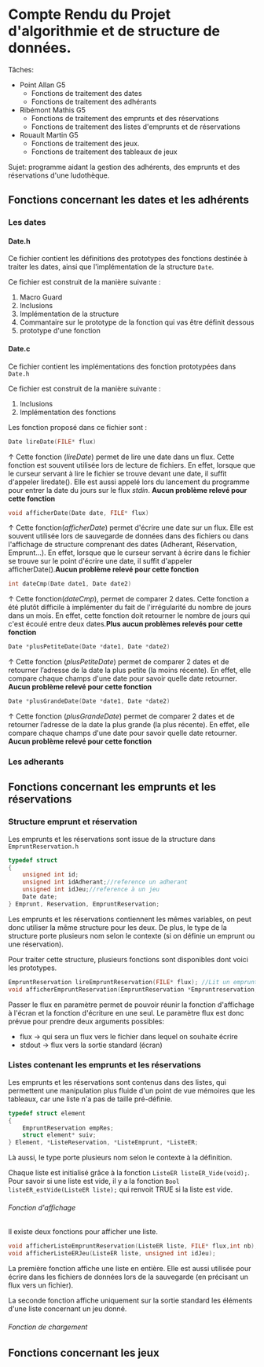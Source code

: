 # Compte Rendu du Projet d'algorithmie et de structure de données.
Tâches:
* Point Allan G5
  - Fonctions de traitement des dates
  - Fonctions de traitement des adhérants
* Ribémont Mathis G5
  - Fonctions de traitement des emprunts et des réservations
  - Fonctions de traitement des listes d'emprunts et de réservations
* Rouault Martin G5
  - Fonctions de traitement des jeux.
  - Fonctions de traitement des tableaux de jeux

Sujet: programme aidant la gestion des adhérents, des emprunts et des réservations d'une ludothèque.

## Fonctions concernant les dates et les adhérents
### Les dates
#### Date.h
Ce fichier contient les définitions des prototypes des fonctions destinée à traiter les dates, ainsi que l'implémentation de la structure `Date`.

Ce fichier est construit de la manière suivante :

1. Macro Guard
2. Inclusions
3. Implémentation de la structure
4. Commantaire sur le prototype
	de la fonction qui vas être
	définit dessous
5. prototype d'une fonction

#### Date.c
Ce fichier contient les implémentations des fonction prototypées dans `Date.h`

Ce fichier est construit de la manière suivante :
1. Inclusions
2. Implémentation des fonctions

Les fonction proposé dans ce fichier sont :
```c
Date lireDate(FILE* flux)
```
&uarr; Cette fonction (*lireDate*) permet de lire une date dans un flux.
Cette fonction est souvent utilisée lors de lecture de fichiers.
En effet, lorsque que le curseur servant à lire le fichier se trouve devant une
date, il suffit d'appeler liredate(). Elle est aussi appelé lors du lancement du programme pour entrer la date du jours sur le flux *stdin*. **Aucun problème relevé pour cette fonction**

```c
void afficherDate(Date date, FILE* flux)
```
&uarr; Cette fonction(*afficherDate*) permet d'écrire une date sur un flux.
Elle est souvent utilisée lors de sauvegarde de données dans des fichiers ou dans l'affichage de structure comprenant des dates (Adherant, Réservation, Emprunt...).
En effet, lorsque que le curseur servant à écrire dans le fichier se trouve sur le point d'écrire une date, il suffit d'appeler afficherDate().**Aucun problème relevé pour cette fonction**

```c
int dateCmp(Date date1, Date date2)
```
&uarr; Cette fonction(*dateCmp*), permet de comparer 2 dates. Cette fonction a été plutôt difficile à implémenter du fait de l'irrégularité du nombre de jours dans un mois.
En effet, cette fonction doit retourner le nombre de jours qui c'est écoulé entre deux dates.**Plus aucun problèmes relevés pour cette fonction**

```c
Date *plusPetiteDate(Date *date1, Date *date2)
```
&uarr; Cette fonction (*plusPetiteDate*) permet de comparer 2 dates et de retourner l’adresse de la date la plus petite (la moins récente). En effet, elle compare chaque champs d'une date pour savoir quelle date retourner. **Aucun problème relevé pour cette fonction**

```c
Date *plusGrandeDate(Date *date1, Date *date2)
```
&uarr; Cette fonction (*plusGrandeDate*) permet de comparer 2 dates et de retourner l’adresse de la date la plus grande (la plus récente). En effet, elle compare chaque champs d'une date pour savoir quelle date retourner. **Aucun problème relevé pour cette fonction**

### Les adherants
## Fonctions concernant les emprunts et les réservations

### Structure emprunt et réservation

Les emprunts et les réservations sont issue de la structure
dans ``EmpruntReservation.h``
```c
typedef struct
{
    unsigned int id;
    unsigned int idAdherant;//reference un adherant
    unsigned int idJeu;//reference à un jeu
    Date date;
} Emprunt, Reservation, EmpruntReservation;
```
Les emprunts et les réservations contiennent les mêmes variables, on peut donc utiliser la même structure pour les deux. De plus, le type de la structure porte plusieurs nom selon le contexte (si on définie un emprunt ou une réservation).

Pour traiter cette structure, plusieurs fonctions sont disponibles dont voici les prototypes.

```c
EmpruntReservation lireEmpruntReservation(FILE* flux); //Lit un emprunt ou une réservation depuis un flux.
void afficherEmpruntReservation(EmpruntReservation *Empruntreservation, FILE* flux);//Affiche un emprunt ou une réservation dans un flux.
```

Passer le flux en paramètre permet de pouvoir réunir la fonction d'affichage à l'écran et la fonction d'écriture en une seul. Le paramètre flux est donc prévue pour prendre deux arguments possibles:

* flux &rarr; qui sera un flux vers le fichier dans lequel on souhaite écrire
* stdout &rarr; flux vers la sortie standard (écran)

### Listes contenant les emprunts et les réservations

Les emprunts et les réservations sont contenus dans des listes, qui permettent une manipulation plus fluide d'un point de vue mémoires que les tableaux, car une liste n'a pas de taille pré-définie.

```c
typedef struct element
{
	EmpruntReservation empRes;
	struct element* suiv;
} Element, *ListeReservation, *ListeEmprunt, *ListeER;
```
Là aussi, le type porte plusieurs nom selon le contexte à la définition.

Chaque liste est initialisé grâce à la fonction ``ListeER listeER_Vide(void);``.
Pour savoir si une liste est vide, il y a la fonction ``Bool listeER_estVide(ListeER liste);`` qui renvoit TRUE si la liste est vide.

###### Fonction d'affichage

Il existe deux fonctions pour afficher une liste.
```c
void afficherListeEmpruntReservation(ListeER liste, FILE* flux,int nb);
void afficherListeERJeu(ListeER liste, unsigned int idJeu);
```
La première fonction affiche une liste en entière. Elle est aussi utilisée pour écrire dans les fichiers de données lors de la sauvegarde (en précisant un flux vers un fichier).

La seconde fonction affiche uniquement sur la sortie standard les éléments d'une liste concernant un jeu donné.

###### Fonction de chargement

## Fonctions concernant les jeux

